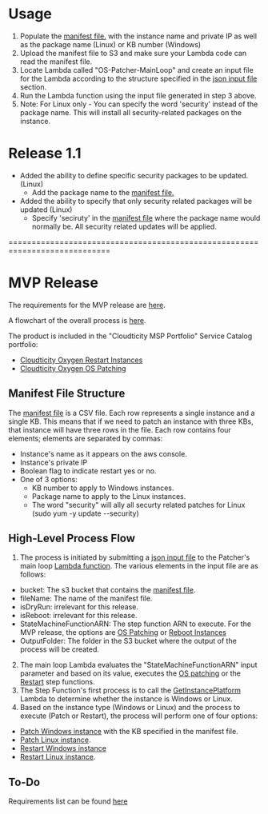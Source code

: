 # Usage
1. Populate the [manifest file.](https://github.com/Cloudticity/o2-patcher/blob/master/README.md#manifest-file-structure) with the instance name and private IP as well as the package name (Linux) or KB number (Windows)
2. Upload the manifest file to S3 and make sure your Lambda code can read the manifest file.
3. Locate Lambda called "OS-Patcher-MainLoop" and create an input file for the Lambda according to the structure specified in the [json input file](https://github.com/Cloudticity/o2-patcher/blob/master/events/TestFileSample.json) section.
4. Run the Lambda function using the input file generated in step 3 above.
5. Note: For Linux only - You can specify the word 'security' instead of the package name. This will install all security-related packages on the instance.

# Release 1.1

* Added the ability to define specific security packages to be updated.(Linux)
  * Add the package name to the [manifest file.](https://github.com/Cloudticity/o2-patcher/blob/master/README.md#manifest-file-structure) 
* Added the ability to specify that only security related packages will be updated (Linux)
  * Specify 'seciruty' in the [manifest file](https://github.com/Cloudticity/o2-patcher/blob/master/README.md#manifest-file-structure) where the package name would normally be. All security related updates will be applied.

============================================================================

# MVP Release

The requirements for the MVP release are [here](http://teamwork.cloudticity.com/#tasks/9745437).

A flowchart of the overall process is [here](https://www.lucidchart.com/invitations/accept/e7f67da3-52ca-4dec-8168-dab91af5f7c7).

The product is included in the "Cloudticity MSP Portfolio" Service Catalog portfolio:
* [Cloudticity Oxygen Restart Instances](https://console.aws.amazon.com/servicecatalog/home?region=us-east-1#/product/details?productId=prod-xua42lr5bvivs)
* [Cloudticity Oxygen OS Patching](https://console.aws.amazon.com/servicecatalog/home?region=us-east-1#/product/details?productId=prod-qzmqvdkm5bpq2)


## Manifest File Structure
The [manifest file](https://github.com/Cloudticity/o2-patcher/blob/master/events/ManifestFileSample.csv) is a CSV file. Each row represents a single instance and a single KB.
This means that if we need to patch an instance with three KBs, that instance will have three rows in the file.
Each row contains four elements; elements are separated by commas:
* Instance's name as it appears on the aws console.
* Instance's private IP
* Boolean flag to indicate restart yes or no.
* One of 3 options: 
  * KB number to apply to Windows instances.
  * Package name to apply to the Linux instances.
  * The word "security" will ally all securty related patches for Linux (sudo yum -y update --security)
## High-Level Process Flow
1. The process is initiated by submitting a [json input file](https://github.com/Cloudticity/o2-patcher/blob/master/events/TestFileSample.json) to the Patcher's main loop [Lambda function](https://github.com/Cloudticity/o2-patcher/blob/master/lib/Patcher-Main-Loop.js).
The various elements in the input file are as follows:
* bucket: The s3 bucket that contains the [manifest file](https://github.com/Cloudticity/o2-patcher/blob/master/events/ManifestFileSample.csv).
* fileName: The name of the manifest file.
* isDryRun: irrelevant for this release.
* isReboot: irrelevant for this release.
* StateMachineFunctionARN: The step function ARN to execute. For the MVP release, the options are [OS Patching](https://github.com/Cloudticity/o2-patcher/blob/master/StepFunctions/Cloudticity-Oxygen-OS-Patch-SF.json) or [Reboot Instances](https://github.com/Cloudticity/o2-patcher/blob/master/StepFunctions/Cloudticity-Oxygen-Restart-Instance-SF.json)
* OutputFolder: The folder in the S3 bucket where the output of the process will be created.
2. The main loop Lambda evaluates the "StateMachineFunctionARN" input parameter and based on its value, executes the [OS patching](https://github.com/Cloudticity/o2-patcher/blob/master/StepFunctions/Cloudticity-Oxygen-OS-Patch-SF.json) or the [Restart](https://github.com/Cloudticity/o2-patcher/blob/master/StepFunctions/Cloudticity-Oxygen-Restart-Instance-SF.json) step functions.
3. The Step Function's first process is to call the [GetInstancePlatform](https://github.com/Cloudticity/o2-patcher/blob/master/lib/GetInstancePlatform.js) Lambda to determine whether the instance is Windows or Linux.
4. Based on the instance type (Windows or Linux) and the process to execute (Patch or Restart), the process will perform one of four options:
* [Patch Windows instance](https://github.com/Cloudticity/o2-patcher/blob/master/lib/Windows_updates-patcher.js) with the KB specified in the manifest file.
* [Patch Linux instance](https://github.com/Cloudticity/o2-patcher/blob/master/lib/linux_updates-patcher.js).
* [Restart Windows instance](https://github.com/Cloudticity/o2-patcher/blob/master/lib/Reboot-Windows-Instance-patcher.js)
* [Restart Linux instance](https://github.com/Cloudticity/o2-patcher/blob/master/lib/Reboot-Linux-Instance-patcher.js).

## To-Do
Requirements list can be found [here](https://github.com/Cloudticity/o2-patcher/wiki)
